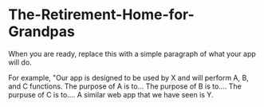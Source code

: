 # The-Retirement-Home-for-Grandpas

When you are ready, replace this with a simple paragraph of what your app will do. 

For example, "Our app is designed to be used by X and will perform A, B, and C functions. The purpose of A is to... The purpose of B is to.... The purpuse of C is to.... A similar web app that we have seen is Y.
